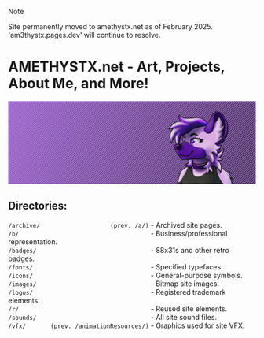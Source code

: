 > [!NOTE]
> Site permanently moved to amethystx.net as of February 2025. <br>'am3thystx.pages.dev' will continue to resolve.

# AMETHYSTX.net - Art, Projects, About Me, and More!
![site banner](./images/aivi-horiz-banner.png)
## Directories:

`/archive/                    (prev. /a/)` - Archived site pages.
<br>
`/b/                                     ` - Business/professional representation.
<br>
`/badges/                                ` - 88x31s and other retro badges.
<br>
`/fonts/                                 ` - Specified typefaces.
<br>
`/icons/                                 ` - General-purpose symbols.
<br>
`/images/                                ` - Bitmap site images.
<br>
`/logos/                                 ` - Registered trademark elements.
<br>
`/r/                                     ` - Reused site elements.
<br>
`/sounds/                                ` - All site sound files.
<br>
`/vfx/       (prev. /animationResources/)` - Graphics used for site VFX.
